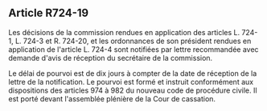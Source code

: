 Article R724-19
----
Les décisions de la commission rendues en application des articles L. 724-1, L.
724-3 et R. 724-20, et les ordonnances de son président rendues en application
de l'article L. 724-4 sont notifiées par lettre recommandée avec demande d'avis
de réception du secrétaire de la commission.

Le délai de pourvoi est de dix jours à compter de la date de réception de la
lettre de la notification. Le pourvoi est formé et instruit conformément aux
dispositions des articles 974 à 982 du nouveau code de procédure civile. Il est
porté devant l'assemblée plénière de la Cour de cassation.
